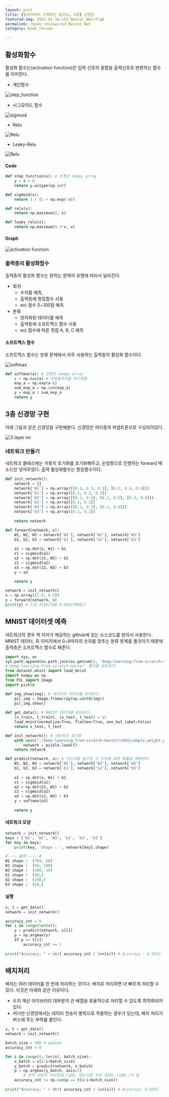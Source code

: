 ```yaml
---
layout: post
title: [밑바닥부터 시작하는 딥러닝, 3장] 신경망
featured-img: 2021-01-16-ch3_Neural_Net/fig6
permalink: /book_review/ch3_Neural_Net
category: book_review

---
```

## 활성화함수
활성화 함수는(activation function)은 입력 신호의 총합을 출력신호로 변환하는 함수를 의미한다.
- 계단함수

![step_function](https://github.com/SUNGBEOMCHOI/SungBeomChoi.github.io/blob/master/assets/img/posts/2021-01-16-ch3_Neural_Net/fig1.jpg?raw=true)

- 시그모이드 함수

![sigmoid](https://github.com/SUNGBEOMCHOI/SungBeomChoi.github.io/blob/master/assets/img/posts/2021-01-16-ch3_Neural_Net/fig2.jpg?raw=true)

- Relu

![Relu](https://github.com/SUNGBEOMCHOI/SungBeomChoi.github.io/blob/master/assets/img/posts/2021-01-16-ch3_Neural_Net/fig3.jpg?raw=true)

- Leaky-Relu

![Relu](https://github.com/SUNGBEOMCHOI/SungBeomChoi.github.io/blob/master/assets/img/posts/2021-01-16-ch3_Neural_Net/fig4.jpg?raw=true)

#### Code
```python
def step_function(x): # 인풋은 numpy array
    y = x > 0
    return y.astype(np.int)

def sigmoid(x):
    return 1 / (1 + np.exp(-x))

def relu(x):
    return np.maximum(0, x)

def leaky_relu(x):
    return np.maximum(0.1*x, x)
```

#### Graph

![activation function](https://github.com/SUNGBEOMCHOI/SungBeomChoi.github.io/blob/master/assets/img/posts/2021-01-16-ch3_Neural_Net/fig5.jpg?raw=true)

### 출력층의 활성화함수
출력층의 활성화 함수는 원하는 문제의 유형에 따라서 달라진다.
-   회귀
    -   수치를 예측,
    -   출력층에 항등함수 사용
    -   ex) 점수 0~100점 예측
-   분류
    -   양자화된 데이터를 예측
    -   출력층에 소프트맥스 함수 사용
    -   ex) 점수에 따른 학점 A, B, C 예측

#### 소프트맥스 함수
소프트맥스 함수는 분류 문제에서 자주 사용하는 출력층의 활성화 함수이다.

![softmax](https://github.com/SUNGBEOMCHOI/SungBeomChoi.github.io/blob/master/assets/img/posts/2021-01-16-ch3_Neural_Net/fig7.jpg?raw=true)

```python
def softmax(a): # 인풋은 numpy array
    c = np.max(a) # 오버플로우를 막기위함
    exp_a = np.exp(a-c)
    sum_exp_a = np.sum(exp_a)
    y = exp_a / sum_exp_a
    return y
```


## 3층 신경망 구현
아래 그림과 같은 신경망을 구현해본다. 신경망은 여러층의 퍼셉트론으로 구성되어있다.

![3 layer nn](https://github.com/SUNGBEOMCHOI/SungBeomChoi.github.io/blob/master/assets/img/posts/2021-01-16-ch3_Neural_Net/fig6.jpg?raw=true)

### 네트워크 만들기
네트워크 클래스에는 가중치 초기화를 초기화해주고, 순방향으로 진행하는 forward 메소드만 넣어주었다. 출력 활성화함수는 항등함수이다.
```python
def init_network():
    network = {}
    network['W1'] = np.array([[0.1, 0.3, 0.5], [0.2, 0.4, 0.6]])
    network['b1'] = np.array([0.1, 0.2, 0.3])
    network['W2'] = np.array([[0.1, 0.4], [0.2, 0.5], [0.3, 0.6]])
    network['b2'] = np.array([0.1, 0.2])
    network['W3'] = np.array([[0.1, 0.3], [0.2, 0.4]])
    network['b3'] = np.array([0.1, 0.2])
    
    return network

def forward(network, x):
    W1, W2, W3 = network['W1'], network['W2'], network['W3']
    b1, b2, b3 = network['b1'], network['b2'], network['b3']
    
    a1 = np.dot(x, W1) + b1
    z1 = sigmoid(a1)
    a2 = np.dot(z1, W2) + b2
    z2 = sigmoid(a2)
    a3 = np.dot(z2, W3) + b3
    y = a3
    
    return y

network = init_network()
x = np.array([1.0, 0.5])
y = forward(network, x)
print(y) # [[0.31682708 0.69627909]]
```

## MNIST 데이터셋 예측
네트워크의 경우 책 저자가 제공하는 github에 있는 소스코드를 받아서 사용한다. 
MNIST 데이터, 즉 이미지에서 0~9까지의 숫자를 맞추는 분류 문제를 풀것이기 때문에 출력층은 소프트맥스 함수로 해준다.

```python
import sys, os
sys.path.append(os.path.join(os.getcwd(), 'deep-learning-from-scratch-master')) 
#'deep-learning-from-scratch-master' 폴더를 경로추가
from dataset.mnist import load_mnist
import numpy as np
from PIL import Image
import pickle

def img_show(img): # 데이터의 이미지를 보여준다.
    pil_img = Image.fromarray(np.uint8(img))
    pil_img.show()
    
def get_data(): # MNIST 데이터를 받아온다.
    (x_train, t_train), (x_test, t_test) = \\
    load_mnist(normalize=True, flatten=True, one_hot_label=False)
    return x_test, t_test

def init_network(): # 네트워크 초기화
    with open("./deep-learning-from-scratch-master/ch03/sample_weight.pkl", 'rb') as f:
        network = pickle.load(f)
    return network

def predict(network, x): # 이미지를 넣으면 각 숫자에 대한 확률을 예측한다.
    W1, W2, W3 = network['W1'], network['W2'], network['W3']
    b1, b2, b3 = network['b1'], network['b2'], network['b3']
    
    a1 = np.dot(x, W1) + b1
    z1 = sigmoid(a1)
    a2 = np.dot(z1, W2) + b2
    z2 = sigmoid(a2)
    a3 = np.dot(z2, W3) + b3
    y = softmax(a3)
    
    return y
```

#### 네트워크 모양
```python
network = init_network()
keys = ['W1', 'W2', 'W3', 'b1', 'b2', 'b3']
for key in keys:
    print(key, 'shape : ', network[key].shape)

#---- 출력 -----#
W1 shape :  (784, 50)
W2 shape :  (50, 100)
W3 shape :  (100, 10)
b1 shape :  (50,)
b2 shape :  (100,)
b3 shape :  (10,)
```

#### 실행
```python
x, t = get_data()
network = init_network()

accuracy_cnt = 0
for i in range(len(x)):
    y = predict(network, x[i])
    p = np.argmax(y)
    if p == t[i]:
        accuracy_cnt += 1
        
print("Accuracy: " + str( accuracy_cnt / len(x))) # Accuracy : 0.9352
```

## 배치처리
배치는 여러 데이터를 한 번에 처리하는 것이다. 배치로 처리하면 더 빠르게 처리할 수 있다. 이것은 아래와 같은 이유이다.

-   수치 계산 라이브러리 대부분이 큰 배열을 효율적으로 처리할 수 있도록 최적화되어있다.
-   커다란 신경망에서는 데이터 전송이 병목으로 작용하는 경우가 있는데, 배치 처리가 버스에 주는 부하를 줄인다.

```python
x, t = get_data()
network = init_network()

batch_size = 100 # update
accuracy_cnt = 0

for i in range(0, len(x), batch_size):
    x_batch = x[i:i+batch_size]
    y_batch = predict(network, x_batch)
    p = np.argmax(y_batch, axis=1)
		# 만약 모양이 처리전에 (100, 50)이면 처리 후에는 (100,)이 됨
    accuracy_cnt += np.sum(p == t[i:i+batch_size])
        
print("Accuracy: " + str( accuracy_cnt / len(x))) # Accuracy: 0.9352
```
